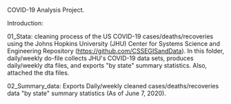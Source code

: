 COVID-19 Analysis Project.

Introduction:

01_Stata:
cleaning process of the US COVID-19 cases/deaths/recoveries using the Johns Hopkins University (JHU) Center for Systems Science and Engineering Repository (https://github.com/CSSEGISandData). In this folder, daily/weekly do-file collects JHU's COVID-19 data sets, produces daily/weekly dta files, and exports "by state" summary statistics. Also, attached the dta files.

02_Summary_data:
Exports Daily/weekly cleaned cases/deaths/recoveries data "by state" summary statistics (As of June 7, 2020).

